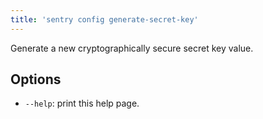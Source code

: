 ```yaml
---
title: 'sentry config generate-secret-key'
---
```


Generate a new cryptographically secure secret key value.

## Options

-   `--help`: print this help page.
